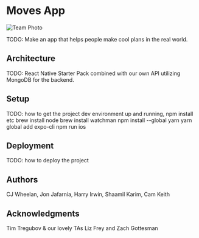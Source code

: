# Moves App

![Team Photo](https://i.ibb.co/2S2JWF9/group-pic.jpg)


TODO: Make an app that helps people make cool plans in the real world.

## Architecture

TODO:  React Native Starter Pack combined with our own API utilizing MongoDB for the backend.

## Setup

TODO: how to get the project dev environment up and running, npm install etc
brew install node
brew install watchman
npm install --global yarn
yarn global add expo-cli
npm run ios


## Deployment

TODO: how to deploy the project

## Authors

CJ Wheelan, Jon Jafarnia, Harry Irwin, Shaamil Karim, Cam Keith

## Acknowledgments

Tim Tregubov & our lovely TAs Liz Frey and Zach Gottesman
